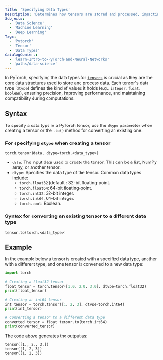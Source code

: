 ```yaml
---
Title: 'Specifying Data Types'
Description: 'Determines how tensors are stored and processed, impacting precision, memory usage, and computation speed.'
Subjects:
  - 'Data Science'
  - 'Machine Learning'
  - 'Deep Learning'
Tags:
  - 'Pytorch'
  - 'Tensor'
  - 'Data Types'
CatalogContent:
  - 'learn-Intro-to-PyTorch-and-Neural-Networks'
  - 'paths/data-science'
---
```


In PyTorch, specifying the data types for [`tensors`](https://www.codecademy.com/resources/docs/pytorch/tensors) is crucial as they are the core data structures used to store and process data. Each tensor's data type (`dtype`) defines the kind of values it holds (e.g., `integer`, `float`, `boolean`), ensuring precision, improving performance, and maintaining compatibility during computations.

## Syntax

To specify a data type in a PyTorch tensor, use the `dtype` parameter when creating a tensor or the `.to()` method for converting an existing one.

### For specifying `dtype` when creating a tensor

```pseudo
torch.tensor(data, dtype=torch.<data_type>)
```

- `data`: The input data used to create the tensor. This can be a list, NumPy array, or another tensor.
- `dtype`: Specifies the data type of the tensor. Common data types include:
  - `torch.float32` (default): 32-bit floating-point.
  - `torch.float64`: 64-bit floating-point.
  - `torch.int32`: 32-bit integer.
  - `torch.int64`: 64-bit integer.
  - `torch.bool`: Boolean.

### Syntax for converting an existing tensor to a different data type

```pseudo
tensor.to(torch.<data_type>)
```

## Example

In the example below a tensor is created with a specified data type, another with a different type, and one tensor is converted to a new data type:

```py
import torch

# Creating a float32 tensor
float_tensor = torch.tensor([1.0, 2.0, 3.0], dtype=torch.float32)
print(float_tensor)

# Creating an int64 tensor
int_tensor = torch.tensor([1, 2, 3], dtype=torch.int64)
print(int_tensor)

# Converting a tensor to a different data type
converted_tensor = float_tensor.to(torch.int64)
print(converted_tensor)
```

The code above generates the output as:

```shell
tensor([1., 2., 3.])
tensor([1, 2, 3])
tensor([1, 2, 3])
```

